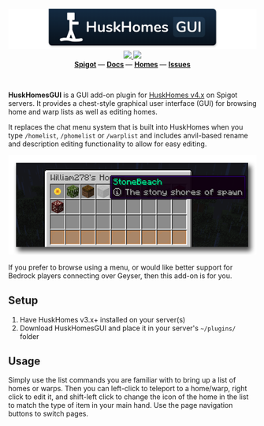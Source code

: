 <!--suppress ALL -->
<p align="center">
    <img src="images/banner.png" alt="HuskHomesGUI" />
    <a href="https://github.com/WiIIiam278/HuskHomesGUI/actions/workflows/java_ci.yml">
        <img src="https://img.shields.io/github/actions/workflow/status/WiIIiam278/HuskHomesGUI/java_ci.yml?branch=master&logo=github"/>
    </a>
    <a href="https://discord.gg/tVYhJfyDWG">
        <img src="https://img.shields.io/discord/818135932103557162.svg?label=&logo=discord&logoColor=fff&color=7389D8&labelColor=6A7EC2" />
    </a> 
    <br/>
    <b>
        <a href="https://www.spigotmc.org/resources/huskhomesgui.91059/">Spigot</a>
    </b> —
    <b>
        <a href="https://william278.net/docs/huskhomes/gui-add-on">Docs</a>
    </b> — 
    <b>
        <a href="https://github.com/WiIIiam278/HuskHomes/">Homes</a>
    </b> — 
    <b>
        <a href="https://github.com/WiIIiam278/HuskHomes/issues">Issues</a>
    </b>
</p>
</br>

**HuskHomesGUI** is a GUI add-on plugin for [HuskHomes v4.x](https://github.com/WiIIiam278/HuskHomes2) on Spigot servers. It provides a chest-style graphical user interface (GUI) for browsing home and warp lists as well as editing homes.

It replaces the chat menu system that is built into HuskHomes when you type `/homelist`, `/phomelist` or `/warplist` and includes anvil-based rename and description editing functionality to allow for easy editing.

![Menu screenshot](images/menu-screenshot.png)

If you prefer to browse using a menu, or would like better support for Bedrock players connecting over Geyser, then this add-on is for you.

## Setup
1. Have HuskHomes v3.x+ installed on your server(s)
2. Download HuskHomesGUI and place it in your server's `~/plugins/` folder

## Usage
Simply use the list commands you are familiar with to bring up a list of homes or warps.
Then you can left-click to teleport to a home/warp, right click to edit it, and shift-left click to change the icon of the home in the list to match the type of item in your main hand. Use the page navigation buttons to switch pages.
